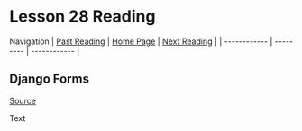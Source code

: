 # Lesson 28 Reading

Navigation
| [Past Reading](../Read-27/README.md) | [Home Page](../README.md) | [Next Reading](../Read-29/README.md) |
| ------------ | --------- | ------------ |

## Django Forms

[Source](https://developer.mozilla.org/en-US/docs/Learn/Server-side/Django/Forms)

Text
